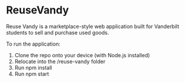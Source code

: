 # ReuseVandy

Reuse Vandy is a marketplace-style web application built for Vanderbilt students to sell and purchase used goods.

To run the application:

1. Clone the repo onto your device (with Node.js installed)
2. Relocate into the /reuse-vandy folder
3. Run npm install
4. Run npm start
